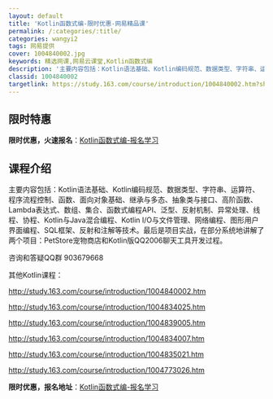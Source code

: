 ```yaml
---
layout: default
title: 'Kotlin函数式编-限时优惠-网易精品课'
permalink: /:categories/:title/
categories: wangyi2
tags: 网易提供
cover: 1004840002.jpg
keywords: 精选网课,网易云课堂,Kotlin函数式编
description: '主要内容包括：Kotlin语法基础、Kotlin编码规范、数据类型、字符串、运算符、程序流程控制、函数、面向对象基础、继'
classid: 1004840002
targetlink: https://study.163.com/course/introduction/1004840002.htm?share=1&shareId=1025206652&utm_campaign=share&utm_medium=iphoneShare&utm_source=&utm_u=1025206652
---
```


## 限时特惠

**限时优惠，火速报名**：[Kotlin函数式编-报名学习](https://study.163.com/course/introduction/1004840002.htm?share=1&shareId=1025206652&utm_campaign=share&utm_medium=iphoneShare&utm_source=&utm_u=1025206652)

## 课程介绍

主要内容包括：Kotlin语法基础、Kotlin编码规范、数据类型、字符串、运算符、程序流程控制、函数、面向对象基础、继承与多态、抽象类与接口、高阶函数、Lambda表达式、数组、集合、函数式编程API、泛型、反射机制、异常处理、线程、协程、Kotlin与Java混合编程、Kotlin I/O与文件管理、网络编程、图形用户界面编程、SQL框架、反射和注解等技术。最后是项目实战，在部分系统地讲解了两个项目：PetStore宠物商店和Kotlin版QQ2006聊天工具开发过程。

咨询和答疑QQ群 903679668

其他Kotlin课程：

http://study.163.com/course/introduction/1004840002.htm

http://study.163.com/course/introduction/1004834025.htm

http://study.163.com/course/introduction/1004839005.htm

http://study.163.com/course/introduction/1004834007.htm

http://study.163.com/course/introduction/1004835021.htm

http://study.163.com/course/introduction/1004773026.htm

**限时优惠，报名地址**：[Kotlin函数式编-报名学习](https://study.163.com/course/introduction/1004840002.htm?share=1&shareId=1025206652&utm_campaign=share&utm_medium=iphoneShare&utm_source=&utm_u=1025206652)

